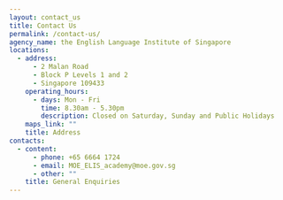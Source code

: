 ```yaml
---
layout: contact_us
title: Contact Us
permalink: /contact-us/
agency_name: the English Language Institute of Singapore
locations:
  - address:
      - 2 Malan Road
      - Block P Levels 1 and 2
      - Singapore 109433
    operating_hours:
      - days: Mon - Fri
        time: 8.30am - 5.30pm
        description: Closed on Saturday, Sunday and Public Holidays
    maps_link: ""
    title: Address
contacts:
  - content:
      - phone: +65 6664 1724
      - email: MOE_ELIS_academy@moe.gov.sg
      - other: ""
    title: General Enquiries
---
```

